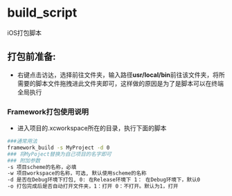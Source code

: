 # build_script
iOS打包脚本
## 打包前准备:
- 右键点击访达，选择前往文件夹，输入路径**usr/local/bin**前往该文件夹，将所需要的脚本文件拖拽进此文件夹即可，这样做的原因是为了是脚本可以在终端全局执行
### Framework打包使用说明
- 进入项目的.xcworkspace所在的目录，执行下面的脚本
``` .bash
###通常用法
framework_build -s MyProject -d 0
### 将MyPoject替换为自己项目的名字即可
### 附加参数
-s 项目scheme的名称，必填
-w 项目workspace的名称，可选, 默认使用scheme的名称
-d 是否在Debug环境下打包, 0: 在Release环境下 1： 在Debug环境下，默认0
-o 打包完成后是否自动打开文件夹，1：打开 0：不打开。默认为1，打开
```

